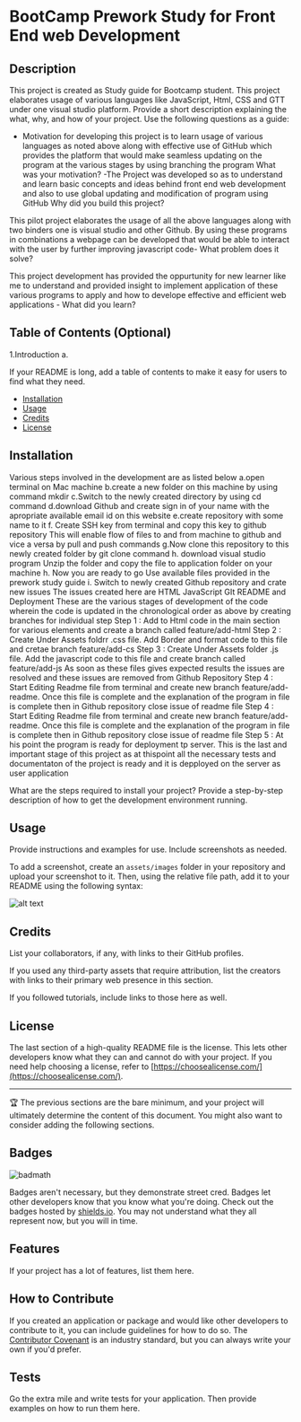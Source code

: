 # BootCamp  Prework Study for Front End web Development

## Description

This project is created as Study guide  for Bootcamp student. This project elaborates usage of various languages like JavaScript, Html, CSS and GTT under one visual studio platform.
Provide a short description explaining the what, why, and how of your project. Use the following questions as a guide:

-  Motivation for developing this project is to  learn usage of various languages as noted above along with effective use of GitHub which provides the platform that would make seamless updating on the program at the various stages by using branching the program What was your motivation?
-The Project was developed so as to understand and learn basic concepts and ideas behind front end web development and also to use global updating and modification of program using GitHub Why did you build this project? 

This pilot project elaborates  the usage of all the above languages along with two binders one is visual studio and other Github. By using these programs in combinations  a webpage can be developed that would be able to interact with the user by further improving javascript code- What problem does it solve?

This project development has provided the oppurtunity for new learner like me to understand and provided insight to  implement application of these various programs to apply and how to develope effective and efficient web applications - What did you learn?

## Table of Contents (Optional)
1.Introduction
a. 



If your README is long, add a table of contents to make it easy for users to find what they need.

- [Installation](#installation)
- [Usage](#usage)
- [Credits](#credits)
- [License](#license)

## Installation

Various steps involved in the development are as listed below
a.open terminal on Mac machine
b.create a new folder on this machine by using command mkdir
c.Switch to the newly created directory by using cd command
d.download Github and create sign in of your name with the apropriate available email id on this website
e.create repository with some name to it 
f. Create SSH key from terminal  and copy this key to github repository This will enable flow of files to and from machine to github and vice a versa by pull and push commands
g.Now clone this repository to this newly created folder by  git clone command
h. download visual studio program  Unzip the folder and copy the file to application folder on your machine 
h. Now you are ready to go  Use available files provided in the prework study guide
i. Switch to newly created Github repository and crate new issues
The issues created here are HTML JavaScript  GIt README and Deployment  These are the various stages of development of the code wherein the code is updated in the chronological order as above by creating branches for individual step
Step 1 : Add to  Html code in the main section for various elements and create a branch called feature/add-html
Step 2 : Create Under Assets foldrr .css file. Add  Border and format code to this file and cretae branch feature/add-cs
Step 3 : Create Under Assets folder .js file. Add the javascript code to this file and create branch  called feature/add-js 
As soon as these files gives expected results the issues are resolved and these issues are removed from Github Repository
Step 4 : Start Editing Readme file from terminal and create new branch feature/add-readme. Once this file is complete  and  the explanation  of the program in file is complete then in Github repository close issue of readme file 
Step 4 : Start Editing Readme file from terminal and create new branch feature/add-readme. Once this file is complete  and  the explanation  of the program in file is complete then in Github repository close issue of readme file 
 Step 5 : At his point the program is ready for deployment tp server. This is the last and important  stage of this project as at thispoint all the necessary tests and documentaton of the project is ready and it is depployed on the server as user application


What are the steps required to install your project? Provide a step-by-step description of how to get the development environment running.

## Usage

Provide instructions and examples for use. Include screenshots as needed.

To add a screenshot, create an `assets/images` folder in your repository and upload your screenshot to it. Then, using the relative file path, add it to your README using the following syntax:

![alt text](assets/images/screenshot.png)

## Credits

List your collaborators, if any, with links to their GitHub profiles.

If you used any third-party assets that require attribution, list the creators with links to their primary web presence in this section.

If you followed tutorials, include links to those here as well.

## License

The last section of a high-quality README file is the license. This lets other developers know what they can and cannot do with your project. If you need help choosing a license, refer to [https://choosealicense.com/](https://choosealicense.com/).

---

🏆 The previous sections are the bare minimum, and your project will ultimately determine the content of this document. You might also want to consider adding the following sections.

## Badges

![badmath](https://img.shields.io/github/languages/top/nielsenjared/badmath)

Badges aren't necessary, but they demonstrate street cred. Badges let other developers know that you know what you're doing. Check out the badges hosted by [shields.io](https://shields.io/). You may not understand what they all represent now, but you will in time.

## Features

If your project has a lot of features, list them here.

## How to Contribute

If you created an application or package and would like other developers to contribute to it, you can include guidelines for how to do so. The [Contributor Covenant](https://www.contributor-covenant.org/) is an industry standard, but you can always write your own if you'd prefer.

## Tests

Go the extra mile and write tests for your application. Then provide examples on how to run them here.
